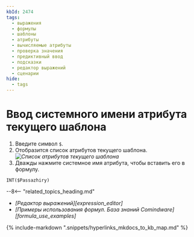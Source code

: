 ```yaml
---
kbId: 2474
tags:
  - выражения
  - формулы
  - шаблоны
  - атрибуты
  - вычисляемые атрибуты
  - проверка значения
  - предиктивный ввод
  - подсказки
  - редактор выражений
  - сценарии
hide:
  - tags
---
```

# Ввод системного имени атрибута текущего шаблона

1. Введите символ `$`.
2. Отобразится список атрибутов текущего шаблона.
    *![Список атрибутов текущего шаблона](formula_editor_template_attribute_autocomplete.png)*
3. Дважды нажмите системное имя атрибута, чтобы вставить его в формулу.

```mysql title="Пример: формула, возвращающая целочисленное значение атрибута Passazhiry в текущей записи"
INT($Passazhiry)
```

<div class="relatedTopics" markdown="block">

--8<-- "related_topics_heading.md"

- _[Редактор выражений][expression_editor]_
- _[Примеры использования формул. База знаний Comindware][formula_use_examples]_

</div>

{% include-markdown ".snippets/hyperlinks_mkdocs_to_kb_map.md" %}
